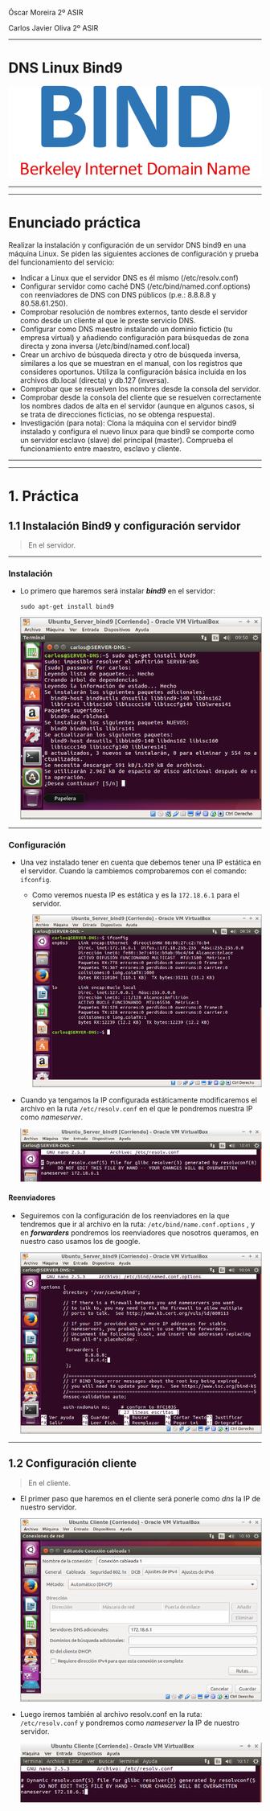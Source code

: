 Óscar Moreira 2º ASIR

Carlos Javier Oliva 2º ASIR
___
# DNS Linux Bind9

![portada](./img/portada.png)

___
___

# Enunciado práctica

Realizar la instalación y configuración de un servidor DNS bind9 en una máquina Linux. Se piden las siguientes acciones de configuración y prueba del funcionamiento del servicio:

- Indicar a Linux que el servidor DNS es él mismo (/etc/resolv.conf)
- Configurar servidor como caché DNS (/etc/bind/named.conf.options) con reenviadores de DNS con DNS públicos (p.e.: 8.8.8.8 y 80.58.61.250).
- Comprobar resolución de nombres externos, tanto desde el servidor como desde un cliente al que le preste servicio DNS.
- Configurar como DNS maestro instalando un dominio ficticio (tu empresa virtual) y añadiendo configuración para búsquedas de zona directa y zona inversa (/etc/bind/named.conf.local)
- Crear un archivo de búsqueda directa y otro de búsqueda inversa, similares a los que se muestran en el manual, con los registros que consideres oportunos. Utiliza la configuración básica incluida en los archivos db.local (directa) y db.127 (inversa).
- Comprobar que se resuelven los nombres desde la consola del servidor.
- Comprobar desde la consola del cliente que se resuelven correctamente los nombres dados de alta en el servidor (aunque en algunos casos, si se trata de direcciones ficticias, no se obtenga respuesta).
- Investigación (para nota): Clona la máquina con el servidor bind9 instalado y configura el nuevo linux para que bind9 se comporte como un servidor esclavo (slave) del principal (master). Comprueba el funcionamiento entre maestro, esclavo y cliente.

___
___

# 1. Práctica

## 1.1 Instalación Bind9 y configuración servidor

> En el servidor.

___

### Instalación

- Lo primero que haremos será instalar ***bind9*** en el servidor:

  ~~~console
  sudo apt-get install bind9
  ~~~

  ![bind9](./img/1_install_bind9.png)

___

### Configuración

- Una vez instalado tener en cuenta que debemos tener una IP estática en el servidor.
Cuando la cambiemos comprobaremos con el comando: `ifconfig`.

  - Como veremos nuesta IP es estática y es la `172.18.6.1` para el servidor.

    ![ip estatica](./img/2_ip_static.png)

- Cuando ya tengamos la IP configurada estáticamente modificaremos el archivo en la ruta `/etc/resolv.conf` en el que le pondremos nuestra IP como *nameserver*.

  ![resolv.conf](./img/3_resolv_server.png)

#### Reenviadores

- Seguiremos con la configuración de los reenviadores en la que tendremos que ir al archivo en la ruta: `/etc/bind/name.conf.options` , y en ***forwarders*** pondremos los reenviadores que nosotros queramos, en nuestro caso usamos los de google.

  ![reenviadores](./img/4_forwarders.png)

___

## 1.2 Configuración cliente

> En el cliente.

- El primer paso que haremos en el cliente será ponerle como *dns* la IP de nuestro servidor.

  ![ipdnsserver](./img/5_ip_client.png)

- Luego iremos también al archivo resolv.conf en la ruta: `/etc/resolv.conf` y pondremos como *nameserver* la IP de nuestro servidor.

  ![resolv.confclient](./img/5_resolv_client.png)
